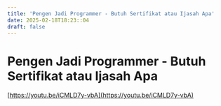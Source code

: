 ```yaml
---
title: 'Pengen Jadi Programmer - Butuh Sertifikat atau Ijasah Apa'
date: 2025-02-18T18:23::04
draft: false
---
```


# Pengen Jadi Programmer - Butuh Sertifikat atau Ijasah Apa

[https://youtu.be/iCMLD7y-vbA](https://youtu.be/iCMLD7y-vbA)
